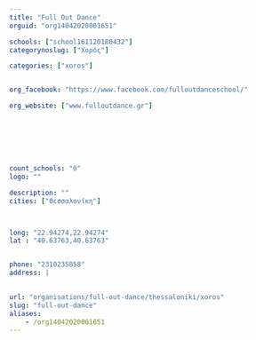 ```yaml
---
title: "Full Out Dance"
orguid: "org14042020001651"

schools: ["school161120180432"]
categorynoslug: ["Χορός"]

categories: ["xoros"]


org_facebook: "https://www.facebook.com/fulloutdanceschool/"

org_website: ["www.fulloutdance.gr"]







count_schools: "0"
logo: ""

description: ""
cities: ["Θεσσαλονίκη"]



long: "22.94274,22.94274"
lat : "40.63763,40.63763"


phone: "2310235858"
address: |
    

url: "organisations/full-out-dance/thessaloniki/xoros"
slug: "full-out-dance"
aliases:
    - /org14042020001651
---
```



